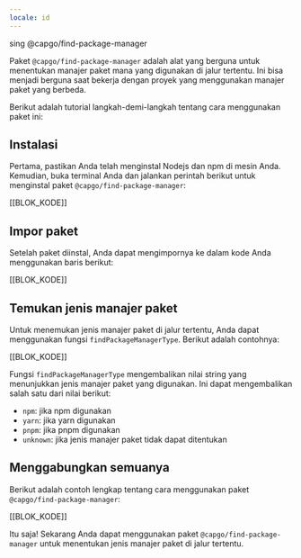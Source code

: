```yaml
---
locale: id
---
```


sing @capgo/find-package-manager

Paket `@capgo/find-package-manager` adalah alat yang berguna untuk menentukan manajer paket mana yang digunakan di jalur tertentu. Ini bisa menjadi berguna saat bekerja dengan proyek yang menggunakan manajer paket yang berbeda.

Berikut adalah tutorial langkah-demi-langkah tentang cara menggunakan paket ini:

## Instalasi

Pertama, pastikan Anda telah menginstal Nodejs dan npm di mesin Anda. Kemudian, buka terminal Anda dan jalankan perintah berikut untuk menginstal paket `@capgo/find-package-manager`:

[[BLOK_KODE]]

## Impor paket

Setelah paket diinstal, Anda dapat mengimpornya ke dalam kode Anda menggunakan baris berikut:

[[BLOK_KODE]]

## Temukan jenis manajer paket

Untuk menemukan jenis manajer paket di jalur tertentu, Anda dapat menggunakan fungsi `findPackageManagerType`. Berikut adalah contohnya:

[[BLOK_KODE]]

Fungsi `findPackageManagerType` mengembalikan nilai string yang menunjukkan jenis manajer paket yang digunakan. Ini dapat mengembalikan salah satu dari nilai berikut:

- `npm`: jika npm digunakan
- `yarn`: jika yarn digunakan
- `pnpm`: jika pnpm digunakan
- `unknown`: jika jenis manajer paket tidak dapat ditentukan

## Menggabungkan semuanya

Berikut adalah contoh lengkap tentang cara menggunakan paket `@capgo/find-package-manager`:

[[BLOK_KODE]]

Itu saja! Sekarang Anda dapat menggunakan paket `@capgo/find-package-manager` untuk menentukan jenis manajer paket di jalur tertentu.